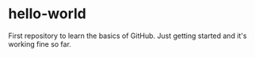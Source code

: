 # hello-world
First repository to learn the basics of GitHub.
Just getting started and it's working fine so far.
